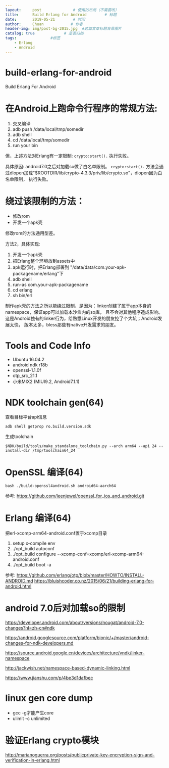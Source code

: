 ```yaml
---
layout:     post              # 使用的布局（不需要改）
title:      Build Erlang for Android        # 标题 
date:       2019-05-21        # 时间
author:     Chuan            # 作者
header-img: img/post-bg-2015.jpg  #这篇文章标题背景图片
catalog: true             # 是否归档
tags:               #标签
    - Erlang
    - Android
---
```


# build-erlang-for-android
Build Erlang For Android

# 在Android上跑命令行程序的常规方法:

  1. 交叉编译
  2. adb push /data/local/tmp/somedir
  3. adb shell
  4. cd /data/local/tmp/somedir
  5. run your bin


但，上述方法对Erlang有一定限制:
`crypto:start().`
执行失败。

具体原因: android7.0之后对加载so做了白名单限制。
`crypto:start().`
方法会通过dlopen加载"$ROOTDIR/lib/crypto-4.3.3/priv/lib/crypto.so"，dlopen因为白名单限制，
执行失败。


# 绕过该限制的方法：

  - 修改rom
  - 开发一个apk壳 

修改rom的方法通用型差。

方法2，具体实现:
  1. 开发一个apk壳
  2. 把Erlang整个环境放到assets中
  3. apk运行时，把Erlang部署到 "/data/data/com.your-apk-packagename/erlang"下
  4. adb shell
  5. run-as com.your-apk-packagename
  6. cd erlang
  7. sh bin/erl

制作apk壳的方法之所以能绕过限制，是因为：linker创建了属于app本身的namespace，保证app可以加载本沙盒内的so库，
且不会对其他程序造成影响。这是Android独有的linker行为，给熟悉Linux开发的朋友挖了个大坑；Android发展太快，
版本太多，bless那些有native开发需求的朋友。


# Tools and Code Info

- Ubuntu 16.04.2
- android ndk r18b
- openssl-1.1.0f
- otp_src_21.1
- 小米MIX2 (MIUI9.2, Android7.1.1)


# NDK toolchain gen(64)

查看目标平台api信息

`adb shell getprop ro.build.version.sdk` 


生成toolchain

`$NDK/build/tools/make_standalone_toolchain.py --arch arm64 --api 24 --install-dir /tmp/toolchain64_24`


# OpenSSL 编译(64)

`bash ./build-openssl4android.sh android64-aarch64`

参考: 
https://github.com/leenjewel/openssl_for_ios_and_android.git

# Erlang 编译(64)

把erl-xcomp-arm64-android.conf置于xcomp目录

1. setup x-compile env
2. ./opt_build autoconf
3. ./opt_build configure --xcomp-conf=xcomp/erl-xcomp-arm64-android.conf
4. ./opt_build boot -a

参考: 
https://github.com/erlang/otp/blob/master/HOWTO/INSTALL-ANDROID.md
https://bluishcoder.co.nz/2015/06/21/building-erlang-for-android.html


# android 7.0后对加载so的限制

https://developer.android.com/about/versions/nougat/android-7.0-changes?hl=zh-cn#ndk

https://android.googlesource.com/platform/bionic/+/master/android-changes-for-ndk-developers.md

https://source.android.google.cn/devices/architecture/vndk/linker-namespace

http://jackwish.net/namespace-based-dynamic-linking.html

https://www.jianshu.com/p/4be3d1dafbec


# linux gen core dump

  - gcc -g才能产生core
  - ulimit -c unlimited


# 验证Erlang crypto模块

http://marianoguerra.org/posts/publicprivate-key-encryption-sign-and-verification-in-erlang.html  
